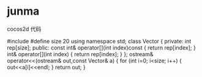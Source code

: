# junma
cocos2d 代码

#include<iostream>
#define size 20
using namespace std;
class Vector
{
private:
    int rep[size];
public:
    const int& operator[](int index)const
    {
        return rep[index];
    }
    int& operator[](int index)
    {
        return rep[index];
    }
};
ostream& operator<<(ostream& out,const Vector& a)
{
    for (int i=0; i<size; i++) {
        out<<a[i]<<endl;
    }
    return out;
}
